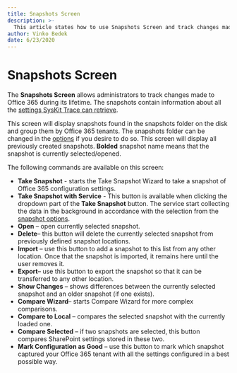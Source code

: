 ```yaml
---
title: Snapshots Screen
description: >-
  This article states how to use Snapshots Screen and track changes made to your Office 365 tenant settings during its lifetime.
author: Vinko Bedek
date: 6/23/2020
---
```


# Snapshots Screen

The **Snapshots Screen** allows administrators to track changes made to Office 365 during its lifetime. The snapshots contain information about all the [settings SysKit Trace can retrieve](../how-to/create-snapshot.md).

This screen will display snapshots found in the snapshots folder on the disk and group them by Office 365 tenants. The snapshots folder can be changed in the [options](../get-to-know-syskit-trace/options-wizard.md) if you desire to do so.
This screen will display all previously created snapshots. **Bolded** snapshot name means that the snapshot is currently selected/opened.  


The following commands are available on this screen:

* **Take Snapshot** - starts the Take Snapshot Wizard to take a snapshot of Office 365 configuration settings.
* **Take Snapshot with Service** - This button is available when clicking the dropdown part of the **Take Snapshot** button. The service start collecting the data in the background in accordance with the selection from the [snapshot options](../get-to-know-syskit-trace/options-wizard.md#snapshot-options).
* **Open** – open currently selected snapshot.
* **Delete**– this button will delete the currently selected snapshot from previously defined snapshot locations.
* **Import** – use this button to add a snapshot to this list from any other location. Once that the snapshot is imported, it remains here until the user removes it.
* **Export**– use this button to export the snapshot so that it can be transferred to any other location. 
* **Show Changes** – shows differences between the currently selected snapshot and an older snapshot \(if one exists\).
* **Compare Wizard**– starts Compare Wizard for more complex comparisons.
* **Compare to Local** – compares the selected snapshot with the currently loaded one.
* **Compare Selected**  – if two snapshots are selected, this button compares SharePoint settings stored in these two.
* **Mark Configuration as Good** – use this button to mark which snapshot captured your Office 365 tenant with all the settings configured in a best possible way.

